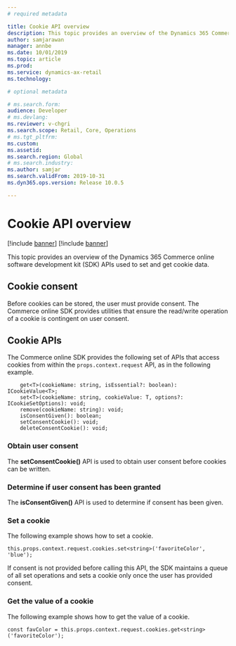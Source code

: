```yaml
---
# required metadata

title: Cookie API overview
description: This topic provides an overview of the Dynamics 365 Commerce e-Commerce SDK APIs used to set and get cookie data.
author: samjarawan
manager: annbe
ms.date: 10/01/2019
ms.topic: article
ms.prod: 
ms.service: dynamics-ax-retail
ms.technology: 

# optional metadata

# ms.search.form: 
audience: Developer
# ms.devlang: 
ms.reviewer: v-chgri
ms.search.scope: Retail, Core, Operations
# ms.tgt_pltfrm: 
ms.custom: 
ms.assetid: 
ms.search.region: Global
# ms.search.industry: 
ms.author: samjar
ms.search.validFrom: 2019-10-31
ms.dyn365.ops.version: Release 10.0.5

---
```

# Cookie API overview

[!include [banner](../includes/preview-banner.md)]
[!include [banner](../includes/banner.md)]

This topic provides an overview of the Dynamics 365 Commerce online software development kit (SDK) APIs used to set and get cookie data.

## Cookie consent

Before cookies can be stored, the user must provide consent. The Commerce online SDK provides utilities that ensure the read/write operation of a cookie is contingent on user consent.

##  Cookie APIs

The Commerce online SDK provides the following set of APIs that access cookies from within the `props.context.request` API, as in the following example.

```
    get<T>(cookieName: string, isEssential?: boolean): ICookieValue<T>;
    set<T>(cookieName: string, cookieValue: T, options?: ICookieSetOptions): void;
    remove(cookieName: string): void;
    isConsentGiven(): boolean;
    setConsentCookie(): void;
    deleteConsentCookie(): void;
```

### Obtain user consent

The **setConsentCookie()** API is used to obtain user consent before cookies can be written. 

### Determine if user consent has been granted

The **isConsentGiven()** API is used to determine if consent has been given.

### Set a cookie

The following example shows how to set a cookie.

`this.props.context.request.cookies.set<string>('favoriteColor', 'blue');` 

If consent is not provided before calling this API, the SDK maintains a queue of all set operations and sets a cookie only once the user has provided consent.

### Get the value of a cookie

The following example shows how to get the value of a cookie.

`const favColor = this.props.context.request.cookies.get<string>('favoriteColor');`
